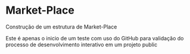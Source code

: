 ﻿# Market-Place
Construção de um estrutura de Market-Place

Este é apenas o inicio de um teste com uso do GitHub para validação do processo de desenvolvimento interativo em um projeto public

